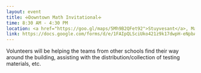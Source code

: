 ```yaml
---
layout: event
title: ➗Downtown Math Invitational➗
time: 8:30 AM - 4:30 PM
location: <a href="https://goo.gl/maps/5Mh9B2QFet92">Stuyvesant</a>, Manhattan
link: https://docs.google.com/forms/d/e/1FAIpQLSciUko421z9k17dwpH-eNpbANf0HmDmpopxPpdASuZwvW2kHw/viewform?usp=sf_link
---
```

Volunteers will be helping the teams from other schools find their way around the building, assisting with the distribution/collection of testing materials, etc.


